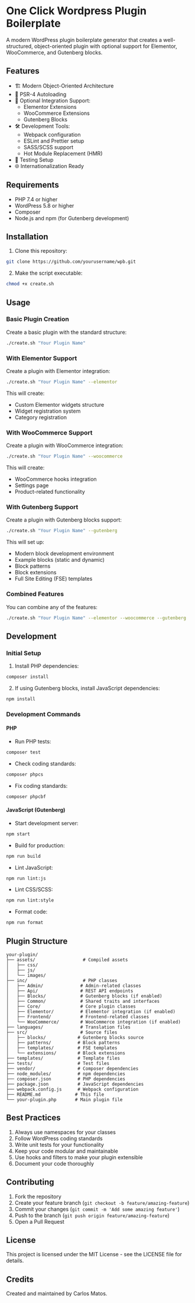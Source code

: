 # One Click Wordpress Plugin Boilerplate

A modern WordPress plugin boilerplate generator that creates a well-structured, object-oriented plugin with optional support for Elementor, WooCommerce, and Gutenberg blocks.

## Features

- 🏗️ Modern Object-Oriented Architecture
- 🧩 PSR-4 Autoloading
- 🔌 Optional Integration Support:
  - Elementor Extensions
  - WooCommerce Extensions
  - Gutenberg Blocks
- 🛠️ Development Tools:
  - Webpack configuration
  - ESLint and Prettier setup
  - SASS/SCSS support
  - Hot Module Replacement (HMR)
- 🧪 Testing Setup
- 🌐 Internationalization Ready

## Requirements

- PHP 7.4 or higher
- WordPress 5.8 or higher
- Composer
- Node.js and npm (for Gutenberg development)

## Installation

1. Clone this repository:
```bash
git clone https://github.com/yourusername/wpb.git
```

2. Make the script executable:
```bash
chmod +x create.sh
```

## Usage

### Basic Plugin Creation

Create a basic plugin with the standard structure:
```bash
./create.sh "Your Plugin Name"
```

### With Elementor Support

Create a plugin with Elementor integration:
```bash
./create.sh "Your Plugin Name" --elementor
```

This will create:
- Custom Elementor widgets structure
- Widget registration system
- Category registration

### With WooCommerce Support

Create a plugin with WooCommerce integration:
```bash
./create.sh "Your Plugin Name" --woocommerce
```

This will create:
- WooCommerce hooks integration
- Settings page
- Product-related functionality

### With Gutenberg Support

Create a plugin with Gutenberg blocks support:
```bash
./create.sh "Your Plugin Name" --gutenberg
```

This will set up:
- Modern block development environment
- Example blocks (static and dynamic)
- Block patterns
- Block extensions
- Full Site Editing (FSE) templates

### Combined Features

You can combine any of the features:
```bash
./create.sh "Your Plugin Name" --elementor --woocommerce --gutenberg
```

## Development

### Initial Setup

1. Install PHP dependencies:
```bash
composer install
```

2. If using Gutenberg blocks, install JavaScript dependencies:
```bash
npm install
```

### Development Commands

#### PHP

- Run PHP tests:
```bash
composer test
```

- Check coding standards:
```bash
composer phpcs
```

- Fix coding standards:
```bash
composer phpcbf
```

#### JavaScript (Gutenberg)

- Start development server:
```bash
npm start
```

- Build for production:
```bash
npm run build
```

- Lint JavaScript:
```bash
npm run lint:js
```

- Lint CSS/SCSS:
```bash
npm run lint:style
```

- Format code:
```bash
npm run format
```

## Plugin Structure

```
your-plugin/
├── assets/                  # Compiled assets
│   ├── css/
│   ├── js/
│   └── images/
├── inc/                     # PHP classes
│   ├── Admin/              # Admin-related classes
│   ├── Api/                # REST API endpoints
│   ├── Blocks/             # Gutenberg blocks (if enabled)
│   ├── Common/             # Shared traits and interfaces
│   ├── Core/               # Core plugin classes
│   ├── Elementor/          # Elementor integration (if enabled)
│   ├── Frontend/           # Frontend-related classes
│   └── WooCommerce/        # WooCommerce integration (if enabled)
├── languages/              # Translation files
├── src/                    # Source files
│   ├── blocks/            # Gutenberg blocks source
│   ├── patterns/          # Block patterns
│   ├── templates/         # FSE templates
│   └── extensions/        # Block extensions
├── templates/             # Template files
├── tests/                 # Test files
├── vendor/                # Composer dependencies
├── node_modules/          # npm dependencies
├── composer.json          # PHP dependencies
├── package.json           # JavaScript dependencies
├── webpack.config.js      # Webpack configuration
├── README.md             # This file
└── your-plugin.php       # Main plugin file
```

## Best Practices

1. Always use namespaces for your classes
2. Follow WordPress coding standards
3. Write unit tests for your functionality
4. Keep your code modular and maintainable
5. Use hooks and filters to make your plugin extensible
6. Document your code thoroughly

## Contributing

1. Fork the repository
2. Create your feature branch (`git checkout -b feature/amazing-feature`)
3. Commit your changes (`git commit -m 'Add some amazing feature'`)
4. Push to the branch (`git push origin feature/amazing-feature`)
5. Open a Pull Request

## License

This project is licensed under the MIT License - see the LICENSE file for details.

## Credits

Created and maintained by Carlos Matos.

